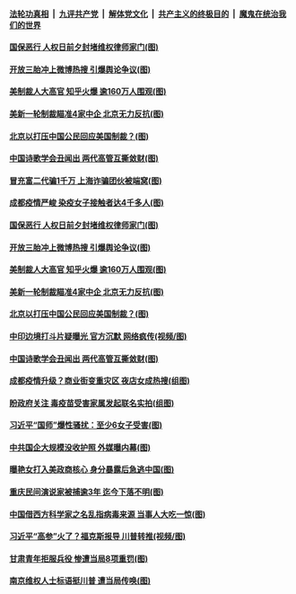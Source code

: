 ####  [法轮功真相](../../../../basic/blob/master/README.md?t=12102102) &nbsp;|&nbsp; [九评共产党](../../../../9ping.md/blob/master/README.md?t=12102102) &nbsp;|&nbsp; [解体党文化](../../../../jtdwh.md/blob/master/README.md?t=12102102)  &nbsp;|&nbsp; [共产主义的终极目的](../../../../gczydzjmd.md/blob/master/README.md?t=12102102) &nbsp;|&nbsp; [魔鬼在统治我们的世界](../../../../mgztzwmdsj.md/blob/master/README.md?t=12102102) 

#### [国保恶行 人权日前夕封堵维权律师家门(图)](../pages/p1/955325.md?t=12102102) 

#### [开放三胎冲上微博热搜 引爆舆论争议(图)](../pages/p1/955231.md?t=12102102) 

#### [美制裁人大高官 知乎火爆 逾160万人围观(图)](../pages/p1/955302.md?t=12102102) 

#### [美新一轮制裁瞄准4家中企 北京无力反抗(图)](../pages/p1/955273.md?t=12102102) 

#### [北京以打压中国公民回应美国制裁？(图)](../pages/p1/955276.md?t=12102102) 

#### [中国诗歌学会丑闻出 两代高管互撕敛财(图)](../pages/p1/955246.md?t=12102102) 

#### [冒充富二代骗1千万 上海诈骗团伙被端窝(图)](../pages/p1/955332.md?t=12102102) 

#### [成都疫情严峻 染疫女子接触者达4千多人(图)](../pages/p1/955326.md?t=12102102) 

#### [国保恶行 人权日前夕封堵维权律师家门(图)](../pages/p1/955325.md?t=12102102) 

#### [开放三胎冲上微博热搜 引爆舆论争议(图)](../pages/p1/955231.md?t=12102102) 

#### [美制裁人大高官 知乎火爆 逾160万人围观(图)](../pages/p1/955302.md?t=12102102) 

#### [美新一轮制裁瞄准4家中企 北京无力反抗(图)](../pages/p1/955273.md?t=12102102) 

#### [北京以打压中国公民回应美国制裁？(图)](../pages/p1/955276.md?t=12102102) 

#### [中印边境打斗片疑曝光 官方沉默 网络疯传(视频/图)](../pages/p1/955275.md?t=12102102) 

#### [中国诗歌学会丑闻出 两代高管互撕敛财(图)](../pages/p1/955246.md?t=12102102) 

#### [成都疫情升级？商业街变重灾区 夜店女成热搜(组图)](../pages/p1/955263.md?t=12102102) 

#### [盼政府关注 毒疫苗受害家属发起联名实拍(组图)](../pages/p1/955206.md?t=12102102) 

#### [习近平“国师”爆性骚扰：至少6女子受害(图)](../pages/p1/955174.md?t=12102102) 

#### [中共国企大规模没收护照 外媒曝内幕(图)](../pages/p1/955209.md?t=12102102) 

#### [曝艳女打入美政商核心 身分暴露后急逃中国(图)](../pages/p1/955152.md?t=12102102) 

#### [重庆民间演说家被捕逾3年 迄今下落不明(图)](../pages/p1/955138.md?t=12102102) 


#### [中国借西方科学家之名乱指病毒来源 当事人大吃一惊(图)](../pages/p1/955170.md?t=12102102) 

#### [习近平“高参”火了？福克斯报导 川普转推(视频/图)](../pages/p1/955141.md?t=12102102) 

#### [甘肃青年拒服兵役 惨遭当局8项重罚(图)](../pages/p1/955104.md?t=12102102) 

#### [南京维权人士标语挺川普 遭当局传唤(图)](../pages/p1/955117.md?t=12102102) 

